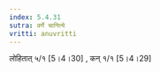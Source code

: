 ```yaml
---
index: 5.4.31
sutra: वर्णे चानित्ये
vritti: anuvritti
---
```


लोहितात् ५/१ [5।4।30] , कन्  १/१ [5।4।29]